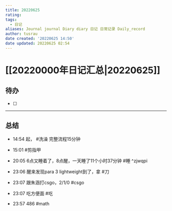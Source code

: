 ```yaml
---
title: 20220625
rating:
tags:
  - 日记
aliases: Journal journal Diary diary 日记 日常记录 Daily_record
author: tusrau
date created: '20220625 14:50'
date updated: 20220625 02:54
---
```


# [[20220000年日记汇总|20220625]]

## 待办

- [ ]

---

## 总结

- 14:54 起， #洗澡 完整流程15分钟

- 15:01 #剪指甲
- 20:05 6点又睡着了，8点醒，一天睡了11个小时37分钟 #睡 ^zjwqpi
- 23:06 醒来发现para 3 lightweight到了，拿 #刀
- 23:07 跟朱涵打csgo，2/1/0 #csgo
- 23:07 吃方便面 #吃
- 23:57 486 #math
